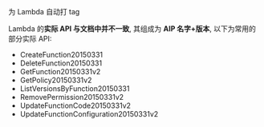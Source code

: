为 Lambda 自动打 tag

Lambda 的**实际 API 与文档中并不一致**, 其组成为 **AIP 名字+版本**, 以下为常用的部分实际 API:

- CreateFunction20150331
- DeleteFunction20150331
- GetFunction20150331v2
- GetPolicy20150331v2
- ListVersionsByFunction20150331
- RemovePermission20150331v2
- UpdateFunctionCode20150331v2
- UpdateFunctionConfiguration20150331v2